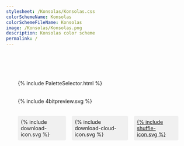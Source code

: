 ```yaml
---
stylesheet: /Konsolas/Konsolas.css
colorSchemeName: Konsolas
colorSchemeFileName: Konsolas
image: /Konsolas/Konsolas.png
description: Konsolas color scheme
permalink: /
---
```


<main class="color-scheme-page">
  <header>
    <h1 id="colorSchemeTitle">
      <a id="colorSchemeNameLink" href="#">
        <span class="ColorSchemeFileName"></span>
      </a>
    </h1>
  </header>

  <section class="palette-selector">
    {% include PaletteSelector.html %}
  </section>

  <section class="color-preview">
    {% include 4bitpreview.svg %}
  </section>

  <section class="action-buttons">
    <a id="downloadSchemeLink" class="action-button" aria-label="Download Scheme">
      {% include download-icon.svg %}
    </a>
    <a id="cdnSchemeLink" class="action-button" aria-label="CDN Scheme Link">
      {% include download-cloud-icon.svg %}
    </a>
    <a id="feelingLucky" href="javascript:feelingLucky(document.getElementById('themeSelector'))" class="action-button" aria-label="Feeling Lucky">
      {% include shuffle-icon.svg %}
    </a>
  </section>
</main>

<style>
  .color-scheme-page {
    max-width: 1200px;
    margin: 0 auto;
    padding: 2rem;
  }

  header {
    text-align: center;
    margin-bottom: 2rem;
  }

  #colorSchemeTitle {
    font-size: 2rem;
    margin-bottom: 1rem;
  }

  .palette-selector,
  .color-preview,
  .action-buttons,
  .color-table,
  .how-to {
    margin-bottom: 2rem;
  }

  .action-buttons {
    display: flex;
    justify-content: center;
    gap: 1rem;
  }

  .action-button {
    display: inline-flex;
    align-items: center;
    justify-content: center;
    padding: 0.5rem;
    border-radius: 4px;
    background-color: #f0f0f0;
    transition: background-color 0.3s ease;
  }

  .action-button:hover {
    background-color: #e0e0e0;
  }

  .action-button svg {
    width: 24px;
    height: 24px;
  }
</style>

<script>
  document.addEventListener('DOMContentLoaded', function() {
    const colorSchemeFileName = document.querySelector('.ColorSchemeFileName');
    const colorSchemeNameLink = document.getElementById('colorSchemeNameLink');
    const downloadSchemeLink = document.getElementById('downloadSchemeLink');
    const cdnSchemeLink = document.getElementById('cdnSchemeLink');

    if (colorSchemeFileName) {
      colorSchemeFileName.textContent = '{{ page.colorSchemeFileName }}';
    }

    if (colorSchemeNameLink) {
      colorSchemeNameLink.href = '{{ page.stylesheet }}';
    }

    if (downloadSchemeLink) {
      downloadSchemeLink.href = '{{ page.stylesheet }}';
      downloadSchemeLink.download = '{{ page.colorSchemeFileName }}.css';
    }

    if (cdnSchemeLink) {
      cdnSchemeLink.href = 'https://cdn.jsdelivr.net/gh/4bit/4bit.github.io{{ page.stylesheet }}';
    }
  });
</script>